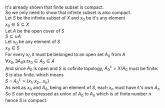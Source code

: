 It's already shown that finite subset is compact.  
So we only need to show that infinite subset is also compact.  
Let $S$ be the infinite subset of $X$ and $x_{0}$ be it's any element  
$x_{0}\in S \subseteq X$  
Let $A$ be the open cover of $S$  
$S \subseteq \cup A$  
Let $x_0$ be any element of $S$  
$x_{0}\in S$  
For every $x_{0}$ it must be belonged to an open set $A_0$ from $A$  
$\forall x_{0},\exists A_{0}s.tx_{0}\in A_{0}\in A$  
And since $A_0$ is open and $S$ is cofinite topology, $A^{c}_{0}=X/A_{0}$ must be finite.  
$S$ is also finite. which means  
$S\cap A^{c}_{0}=\left\{ x_{1},x_{2}\ldots x_{n}\right\}$  
As well as $x_0$ and $A_0$, being an element of $S$, each $x_n$ must have it's own $A_n$  
So $S$ can be expressed as union of $A_0$ to $A_n$ which is of finite number $n$ hence $S$ is compact.  